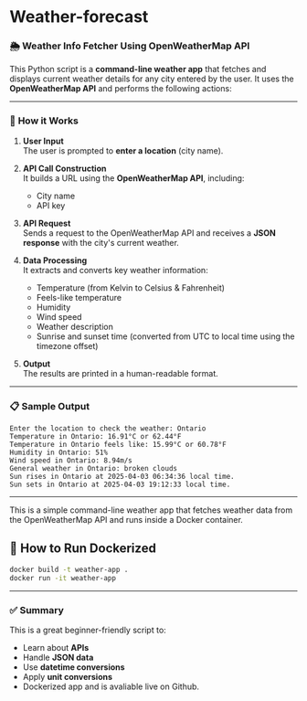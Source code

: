 # Weather-forecast

### 🌦️ **Weather Info Fetcher Using OpenWeatherMap API**

This Python script is a **command-line weather app** that fetches and displays current weather details for any city entered by the user. It uses the **OpenWeatherMap API** and performs the following actions:

---

### 🔧 **How it Works**

1. **User Input**  
   The user is prompted to **enter a location** (city name).

2. **API Call Construction**  
   It builds a URL using the **OpenWeatherMap API**, including:
   - City name
   - API key

3. **API Request**  
   Sends a request to the OpenWeatherMap API and receives a **JSON response** with the city's current weather.

4. **Data Processing**  
   It extracts and converts key weather information:
   - Temperature (from Kelvin to Celsius & Fahrenheit)
   - Feels-like temperature
   - Humidity
   - Wind speed
   - Weather description
   - Sunrise and sunset time (converted from UTC to local time using the timezone offset)

5. **Output**  
   The results are printed in a human-readable format.

---

### 📋 **Sample Output**

```plaintext
Enter the location to check the weather: Ontario
Temperature in Ontario: 16.91°C or 62.44°F
Temperature in Ontario feels like: 15.99°C or 60.78°F
Humidity in Ontario: 51%
Wind speed in Ontario: 8.94m/s
General weather in Ontario: broken clouds
Sun rises in Ontario at 2025-04-03 06:34:36 local time.
Sun sets in Ontario at 2025-04-03 19:12:33 local time.
```

---


This is a simple command-line weather app that fetches weather data from the OpenWeatherMap API and runs inside a Docker container.

## 🚀 How to Run Dockerized

```bash
docker build -t weather-app .
docker run -it weather-app
```

---

### ✅ Summary

This is a great beginner-friendly script to:
- Learn about **APIs**
- Handle **JSON data**
- Use **datetime conversions**
- Apply **unit conversions**
- Dockerized app and is avaliable live on Github. 

